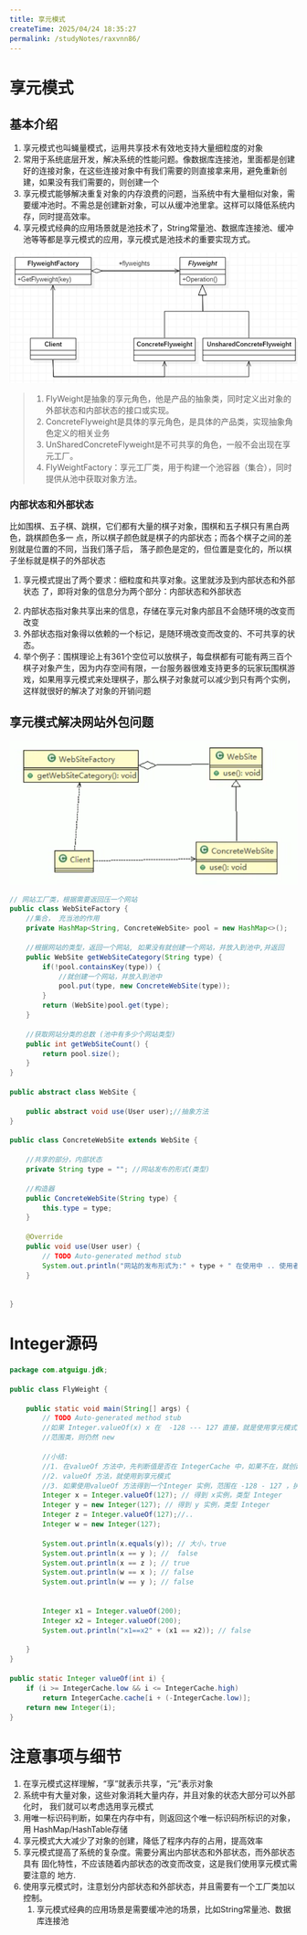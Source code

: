 ```yaml
---
title: 享元模式
createTime: 2025/04/24 18:35:27
permalink: /studyNotes/raxvnn86/
---
```

# 享元模式

## 基本介绍

1. 享元模式也叫蝇量模式，运用共享技术有效地支持大量细粒度的对象
2. 常用于系统底层开发，解决系统的性能问题。像数据库连接池，里面都是创建好的连接对象，在这些连接对象中有我们需要的则直接拿来用，避免重新创建，如果没有我们需要的，则创建一个
3. 享元模式能够解决重复对象的内存浪费的问题，当系统中有大量相似对象，需要缓冲池时。不需总是创建新对象，可以从缓冲池里拿。这样可以降低系统内存，同时提高效率。
4. 享元模式经典的应用场景就是池技术了，String常量池、数据库连接池、缓冲池等等都是享元模式的应用，享元模式是池技术的重要实现方式。

![image-20250314190130556](./assets/image-20250314190130556.png)

> 1. FlyWeight是抽象的享元角色，他是产品的抽象类，同时定义出对象的外部状态和内部状态的接口或实现。
> 2. ConcreteFlyweight是具体的享元角色，是具体的产品类，实现抽象角色定义的相关业务
> 3. UnSharedConcreteFlyweight是不可共享的角色，一般不会出现在享元工厂。
> 4. FlyWeightFactory：享元工厂类，用于构建一个池容器（集合），同时提供从池中获取对象方法。

### 内部状态和外部状态

比如围棋、五子棋、跳棋，它们都有大量的棋子对象，围棋和五子棋只有黑白两色，跳棋颜色多一 点，所以棋子颜色就是棋子的内部状态；而各个棋子之间的差别就是位置的不同，当我们落子后， 落子颜色是定的，但位置是变化的，所以棋子坐标就是棋子的外部状态 

1. 享元模式提出了两个要求：细粒度和共享对象。这里就涉及到内部状态和外部状态 了，即将对象的信息分为两个部分：内部状态和外部状态 

2) 内部状态指对象共享出来的信息，存储在享元对象内部且不会随环境的改变而改变 
3) 外部状态指对象得以依赖的一个标记，是随环境改变而改变的、不可共享的状态。 
4) 举个例子：围棋理论上有361个空位可以放棋子，每盘棋都有可能有两三百个棋子对象产生，因为内存空间有限，一台服务器很难支持更多的玩家玩围棋游戏，如果用享元模式来处理棋子，那么棋子对象就可以减少到只有两个实例，这样就很好的解决了对象的开销问题

## 享元模式解决网站外包问题

![image-20250314191017039](./assets/image-20250314191017039.png)

```java
// 网站工厂类，根据需要返回压一个网站
public class WebSiteFactory {
	//集合， 充当池的作用
	private HashMap<String, ConcreteWebSite> pool = new HashMap<>();
	
	//根据网站的类型，返回一个网站, 如果没有就创建一个网站，并放入到池中,并返回
	public WebSite getWebSiteCategory(String type) {
		if(!pool.containsKey(type)) {
			//就创建一个网站，并放入到池中
			pool.put(type, new ConcreteWebSite(type));
		}
		return (WebSite)pool.get(type);
	}
	
	//获取网站分类的总数 (池中有多少个网站类型)
	public int getWebSiteCount() {
		return pool.size();
	}
}

public abstract class WebSite {

	public abstract void use(User user);//抽象方法
}

public class ConcreteWebSite extends WebSite {

	//共享的部分，内部状态
	private String type = ""; //网站发布的形式(类型)
	
	//构造器
	public ConcreteWebSite(String type) {
		this.type = type;
	}

	@Override
	public void use(User user) {
		// TODO Auto-generated method stub
		System.out.println("网站的发布形式为:" + type + " 在使用中 .. 使用者是" + user.getName());
	}
	
	
}

```

# Integer源码

```java
package com.atguigu.jdk;

public class FlyWeight {

	public static void main(String[] args) {
		// TODO Auto-generated method stub
		//如果 Integer.valueOf(x) x 在  -128 --- 127 直接，就是使用享元模式返回,如果不在
		//范围类，则仍然 new 
		
		//小结:
		//1. 在valueOf 方法中，先判断值是否在 IntegerCache 中，如果不在，就创建新的Integer(new), 否则，就直接从 缓存池返回
		//2. valueOf 方法，就使用到享元模式
		//3. 如果使用valueOf 方法得到一个Integer 实例，范围在 -128 - 127 ，执行速度比 new 快
		Integer x = Integer.valueOf(127); // 得到 x实例，类型 Integer
		Integer y = new Integer(127); // 得到 y 实例，类型 Integer
		Integer z = Integer.valueOf(127);//..
		Integer w = new Integer(127);
		
		System.out.println(x.equals(y)); // 大小，true
		System.out.println(x == y ); //  false
		System.out.println(x == z ); // true
		System.out.println(w == x ); // false
		System.out.println(w == y ); // false
		
		
		Integer x1 = Integer.valueOf(200);
		Integer x2 = Integer.valueOf(200);
		System.out.println("x1==x2" + (x1 == x2)); // false
		
	}
}

public static Integer valueOf(int i) {
    if (i >= IntegerCache.low && i <= IntegerCache.high)
        return IntegerCache.cache[i + (-IntegerCache.low)];
    return new Integer(i);
}

```

# 注意事项与细节

1. 在享元模式这样理解，“享”就表示共享，“元”表示对象 
2.  系统中有大量对象，这些对象消耗大量内存，并且对象的状态大部分可以外部化时， 我们就可以考虑选用享元模式
3.  用唯一标识码判断，如果在内存中有，则返回这个唯一标识码所标识的对象，用 HashMap/HashTable存储
4. 享元模式大大减少了对象的创建，降低了程序内存的占用，提高效率
5. 享元模式提高了系统的复杂度。需要分离出内部状态和外部状态，而外部状态具有 固化特性，不应该随着内部状态的改变而改变，这是我们使用享元模式需要注意的 地方.
6. 使用享元模式时，注意划分内部状态和外部状态，并且需要有一个工厂类加以控制。
   1. 享元模式经典的应用场景是需要缓冲池的场景，比如String常量池、数据库连接池
